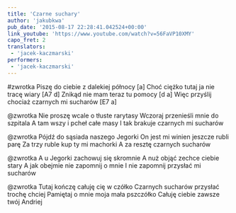 ```yaml
---
title: 'Czarne suchary'
author: 'jakubkwa'
pub_date: '2015-08-17 22:28:41.042524+00:00'
link_youtube: 'https://www.youtube.com/watch?v=56FaVP10XMY'
capo_fret: 2
translators:
 - 'jacek-kaczmarski'
performers:
 - 'jacek-kaczmarski'
---
```


#zwrotka
Piszę do ciebie z dalekiej północy [a]
Choć ciężko tutaj ja nie tracę wiary [A7 d]
Znikąd nie mam teraz tu pomocy [d a]
Więc przyślij chociaż czarnych mi sucharów [E7 a]

@zwrotka
Nie proszę wcale o tłuste rarytasy
Wczoraj przenieśli mnie do szpitala
A tam wszy i pcheł całe masy
I tak brakuje czarnych mi sucharów

@zwrotka
Pójdź do sąsiada naszego Jegorki
On jest mi winien jeszcze rubli parę
Za trzy ruble kup ty mi machorki
A za resztę czarnych sucharów

@zwrotka
A u Jegorki zachowuj się skromnie
A nuż objąć zechce ciebie stary
A jak obejmie nie zapomnij o mnie
I nie zapomnij przysłać mi sucharów

@zwrotka
Tutaj kończę całuję cię w czółko
Czarnych sucharów przysłać trochę chciej
Pamiętaj o mnie moja mała pszczółko
Całuję ciebie zawsze twój Andriej